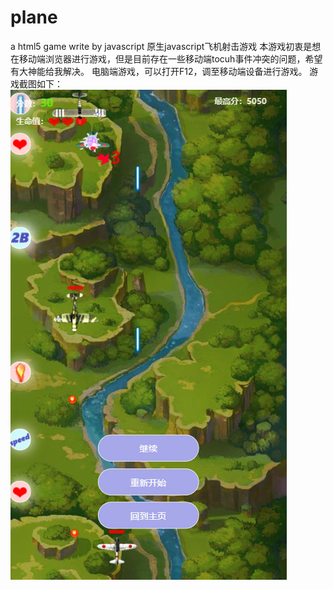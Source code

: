 # plane
a html5 game write by javascript 原生javascript飞机射击游戏
本游戏初衷是想在移动端浏览器进行游戏，但是目前存在一些移动端tocuh事件冲突的问题，希望有大神能给我解决。
电脑端游戏，可以打开F12，调至移动端设备进行游戏。
游戏截图如下：
![image](https://github.com/fh12/new-repo/blob/master/images/雷霆灰机.jpg)
